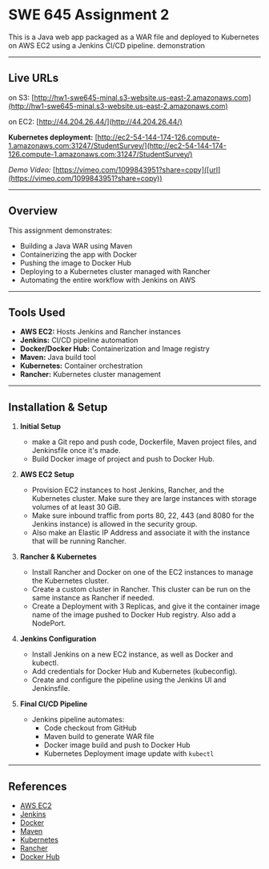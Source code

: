 # SWE 645 Assignment 2

This is a Java web app packaged as a WAR file and deployed to Kubernetes on AWS EC2 using a Jenkins CI/CD pipeline. demonstration

---

## Live URLs

on S3: [http://hw1-swe645-minal.s3-website.us-east-2.amazonaws.com](http://hw1-swe645-minal.s3-website.us-east-2.amazonaws.com)

on EC2: [http://44.204.26.44/](http://44.204.26.44/)

**Kubernetes deployment:** [http://ec2-54-144-174-126.compute-1.amazonaws.com:31247/StudentSurvey/](http://ec2-54-144-174-126.compute-1.amazonaws.com:31247/StudentSurvey/)

_Demo Video:_ [https://vimeo.com/1099843951?share=copy]([url](https://vimeo.com/1099843951?share=copy))

---

## Overview

This assignment demonstrates:

- Building a Java WAR using Maven
- Containerizing the app with Docker
- Pushing the image to Docker Hub
- Deploying to a Kubernetes cluster managed with Rancher
- Automating the entire workflow with Jenkins on AWS

---

## Tools Used

- **AWS EC2:** Hosts Jenkins and Rancher instances
- **Jenkins:** CI/CD pipeline automation
- **Docker/Docker Hub:** Containerization and Image registry
- **Maven:** Java build tool
- **Kubernetes:** Container orchestration
- **Rancher:** Kubernetes cluster management

---

## Installation & Setup


1. **Initial Setup**
   - make a Git repo and push code, Dockerfile, Maven project files, and Jenkinsfile once it's made.
   - Build Docker image of project and push to Docker Hub.
  
2. **AWS EC2 Setup**
   - Provision EC2 instances to host Jenkins, Rancher, and the Kubernetes cluster. Make sure they are large instances with storage volumes of at least 30 GiB.
   - Make sure inbound traffic from ports 80, 22, 443 (and 8080 for the Jenkins instance) is allowed in the security group.
   - Also make an Elastic IP Address and associate it with the instance that will be running Rancher.

3. **Rancher & Kubernetes**
   - Install Rancher and Docker on one of the EC2 instances to manage the Kubernetes cluster.
   - Create a custom cluster in Rancher. This cluster can be run on the same instance as Rancher if needed.
   - Create a Deployment with 3 Replicas, and give it the container image name of the image pushed to Docker Hub registry. Also add a NodePort.

4. **Jenkins Configuration**
   - Install Jenkins on a new EC2 instance, as well as Docker and kubectl.
   - Add credentials for Docker Hub and Kubernetes (kubeconfig).
   - Create and configure the pipeline using the Jenkins UI and Jenkinsfile.

5. **Final CI/CD Pipeline**
   - Jenkins pipeline automates:
     - Code checkout from GitHub
     - Maven build to generate WAR file
     - Docker image build and push to Docker Hub
     - Kubernetes Deployment image update with `kubectl`
    
  
---

## References

- [AWS EC2](https://aws.amazon.com/ec2/)
- [Jenkins](https://www.jenkins.io/)
- [Docker](https://www.docker.com/)
- [Maven](https://maven.apache.org/)
- [Kubernetes](https://kubernetes.io/)
- [Rancher](https://rancher.com/)
- [Docker Hub](https://hub.docker.com/)
